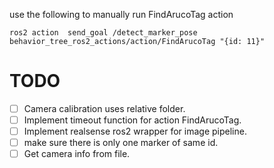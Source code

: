 use the following to manually run FindArucoTag action
```
ros2 action  send_goal /detect_marker_pose behavior_tree_ros2_actions/action/FindArucoTag "{id: 11}"
```

# TODO
- [ ] Camera calibration uses relative folder.
- [ ] Implement timeout function for action FindArucoTag.
- [ ] Implement realsense ros2 wrapper for image pipeline.
- [ ] make sure there is only one marker of same id.
- [ ] Get camera info from file.